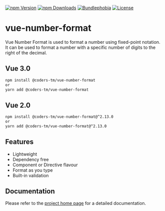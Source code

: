 [![npm Version](https://badgen.net/npm/v/@coders-tm/vue-number-format?color=green)](https://www.npmjs.com/package/@coders-tm/vue-number-format)
[![npm Downloads](https://badgen.net/npm/dt/@coders-tm/vue-number-format?color=green)](https://www.npmjs.com/package/@coders-tm/vue-number-format)
[![Bundlephobia](https://badgen.net/bundlephobia/minzip/@coders-tm/vue-number-format?color=green)](https://bundlephobia.com/result?p=@coders-tm/vue-number-format)
[![License](https://badgen.net/github/license/coders-tm/vue-number-format?color=green)](https://github.com/coders-tm/vue-number-format/blob/master/LICENSE)
# vue-number-format
Vue Number Format is used to format a number using fixed-point notation. It can be used to format a number with a specific number of digits to the right of the decimal.
## Vue 3.0
```bash
npm install @coders-tm/vue-number-format
or
yarn add @coders-tm/vue-number-format
```
## Vue 2.0
```bash
npm install @coders-tm/vue-number-format@^2.13.0
or
yarn add @coders-tm/vue-number-format@^2.13.0
```
## Features

- Lightweight
- Dependency free
- Component or Directive flavour
- Format as you type
- Built-in validation

## Documentation
Please refer to the [project home page](https://vue-number-format.netlify.app) for a detailed documentation.

